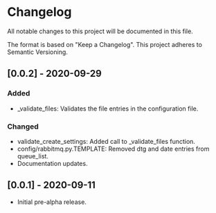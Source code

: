 # Changelog
All notable changes to this project will be documented in this file.

The format is based on "Keep a Changelog".  This project adheres to Semantic Versioning.


## [0.0.2] - 2020-09-29
### Added
- \_validate_files:  Validates the file entries in the configuration file.

### Changed
- validate_create_settings:  Added call to \_validate_files function.
- config/rabbitmq.py.TEMPLATE:  Removed dtg and date entries from queue_list.
- Documentation updates.


## [0.0.1] - 2020-09-11
- Initial pre-alpha release.

